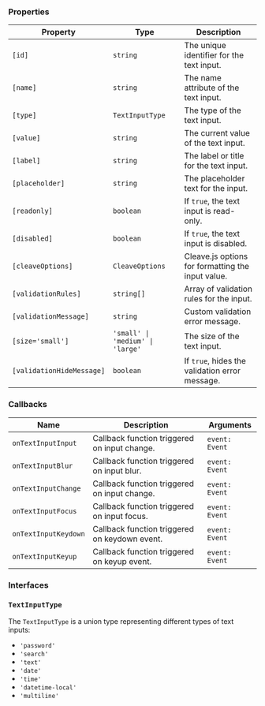 ### Properties

| Property                  | Type                             | Description                                       |
| ------------------------- | -------------------------------- | ------------------------------------------------- |
| `[id]`                    | `string`                         | The unique identifier for the text input.         |
| `[name]`                  | `string`                         | The name attribute of the text input.             |
| `[type]`                  | `TextInputType`                  | The type of the text input.                       |
| `[value]`                 | `string`                         | The current value of the text input.              |
| `[label]`                 | `string`                         | The label or title for the text input.            |
| `[placeholder]`           | `string`                         | The placeholder text for the input.               |
| `[readonly]`              | `boolean`                        | If `true`, the text input is read-only.           |
| `[disabled]`              | `boolean`                        | If `true`, the text input is disabled.            |
| `[cleaveOptions]`         | `CleaveOptions`                  | Cleave.js options for formatting the input value. |
| `[validationRules]`       | `string[]`                       | Array of validation rules for the input.          |
| `[validationMessage]`     | `string`                         | Custom validation error message.                  |
| `[size='small']`          | `'small' \| 'medium' \| 'large'` | The size of the text input.                       |
| `[validationHideMessage]` | `boolean`                        | If `true`, hides the validation error message.    |

### Callbacks

| Name                 | Description                                   | Arguments      |
| -------------------- | --------------------------------------------- | -------------- |
| `onTextInputInput`   | Callback function triggered on input change.  | `event: Event` |
| `onTextInputBlur`    | Callback function triggered on input blur.    | `event: Event` |
| `onTextInputChange`  | Callback function triggered on input change.  | `event: Event` |
| `onTextInputFocus`   | Callback function triggered on input focus.   | `event: Event` |
| `onTextInputKeydown` | Callback function triggered on keydown event. | `event: Event` |
| `onTextInputKeyup`   | Callback function triggered on keyup event.   | `event: Event` |

### Interfaces

### `TextInputType`

The `TextInputType` is a union type representing different types of text inputs:

-   `'password'`
-   `'search'`
-   `'text'`
-   `'date'`
-   `'time'`
-   `'datetime-local'`
-   `'multiline'`
